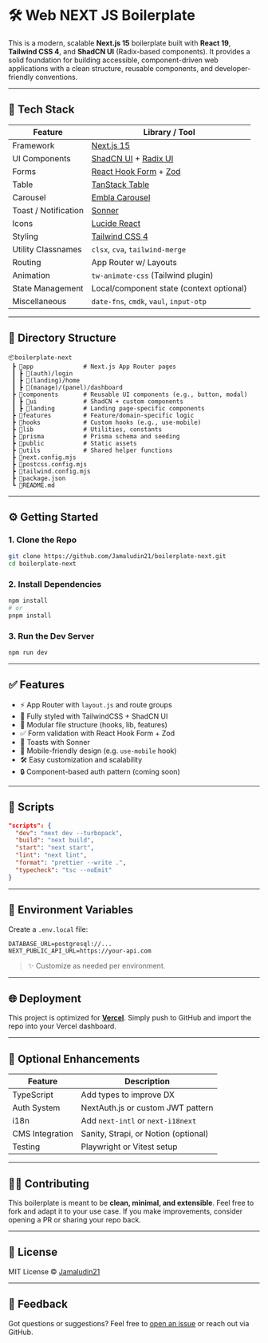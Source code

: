 # 🛠️ Web NEXT JS Boilerplate

This is a modern, scalable **Next.js 15** boilerplate built with **React 19**, **Tailwind CSS 4**, and **ShadCN UI** (Radix-based components). It provides a solid foundation for building accessible, component-driven web applications with a clean structure, reusable components, and developer-friendly conventions.

---

## 🚀 Tech Stack

| Feature              | Library / Tool                                                                            |
| -------------------- | ----------------------------------------------------------------------------------------- |
| Framework            | [Next.js 15](https://nextjs.org)                                                          |
| UI Components        | [ShadCN UI](https://ui.shadcn.com) + [Radix UI](https://www.radix-ui.com/)                |
| Forms                | [React Hook Form](https://react-hook-form.com) + [Zod](https://github.com/colinhacks/zod) |
| Table                | [TanStack Table](https://tanstack.com/table)                                              |
| Carousel             | [Embla Carousel](https://www.embla-carousel.com/)                                         |
| Toast / Notification | [Sonner](https://sonner.emilkowal.dev/)                                                   |
| Icons                | [Lucide React](https://lucide.dev/)                                                       |
| Styling              | [Tailwind CSS 4](https://tailwindcss.com)                                                 |
| Utility Classnames   | `clsx`, `cva`, `tailwind-merge`                                                           |
| Routing              | App Router w/ Layouts                                                                     |
| Animation            | `tw-animate-css` (Tailwind plugin)                                                        |
| State Management     | Local/component state (context optional)                                                  |
| Miscellaneous        | `date-fns`, `cmdk`, `vaul`, `input-otp`                                                   |

---

## 📁 Directory Structure

```
📦boilerplate-next
 ┣ 📂app              # Next.js App Router pages
 ┃ ┣ 📂(auth)/login
 ┃ ┣ 📂(landing)/home
 ┃ ┣ 📂(manage)/(panel)/dashboard
 ┣ 📂components       # Reusable UI components (e.g., button, modal)
 ┃ ┣ 📂ui             # ShadCN + custom components
 ┃ ┣ 📂landing        # Landing page-specific components
 ┣ 📂features         # Feature/domain-specific logic
 ┣ 📂hooks            # Custom hooks (e.g., use-mobile)
 ┣ 📂lib              # Utilities, constants
 ┣ 📂prisma           # Prisma schema and seeding
 ┣ 📂public           # Static assets
 ┣ 📂utils            # Shared helper functions
 ┣ 📜next.config.mjs
 ┣ 📜postcss.config.mjs
 ┣ 📜tailwind.config.mjs
 ┣ 📜package.json
 ┗ 📜README.md
```

---

## ⚙️ Getting Started

### 1. Clone the Repo

```bash
git clone https://github.com/Jamaludin21/boilerplate-next.git
cd boilerplate-next
```

### 2. Install Dependencies

```bash
npm install
# or
pnpm install
```

### 3. Run the Dev Server

```bash
npm run dev
```

---

## ✅ Features

- ⚡ App Router with `layout.js` and route groups
- 🎨 Fully styled with TailwindCSS + ShadCN UI
- 🧩 Modular file structure (hooks, lib, features)
- ✅ Form validation with React Hook Form + Zod
- 💬 Toasts with Sonner
- 📱 Mobile-friendly design (e.g. `use-mobile` hook)
- 🛠 Easy customization and scalability
- 🔒 Component-based auth pattern (coming soon)

---

## 🔧 Scripts

```json
"scripts": {
  "dev": "next dev --turbopack",
  "build": "next build",
  "start": "next start",
  "lint": "next lint",
  "format": "prettier --write .",
  "typecheck": "tsc --noEmit"
}
```

---

## 📝 Environment Variables

Create a `.env.local` file:

```
DATABASE_URL=postgresql://...
NEXT_PUBLIC_API_URL=https://your-api.com
```

> ✨ Customize as needed per environment.

---

## 🌐 Deployment

This project is optimized for **[Vercel](https://vercel.com/)**. Simply push to GitHub and import the repo into your Vercel dashboard.

---

## 🧠 Optional Enhancements

| Feature         | Description                          |
| --------------- | ------------------------------------ |
| TypeScript      | Add types to improve DX              |
| Auth System     | NextAuth.js or custom JWT pattern    |
| i18n            | Add `next-intl` or `next-i18next`    |
| CMS Integration | Sanity, Strapi, or Notion (optional) |
| Testing         | Playwright or Vitest setup           |

---

## 🧑‍💻 Contributing

This boilerplate is meant to be **clean, minimal, and extensible**. Feel free to fork and adapt it to your use case. If you make improvements, consider opening a PR or sharing your repo back.

---

## 📄 License

MIT License © [Jamaludin21](https://github.com/Jamaludin21)

---

## 💬 Feedback

Got questions or suggestions? Feel free to [open an issue](https://github.com/Jamaludin21/boilerplate-next/issues) or reach out via GitHub.
